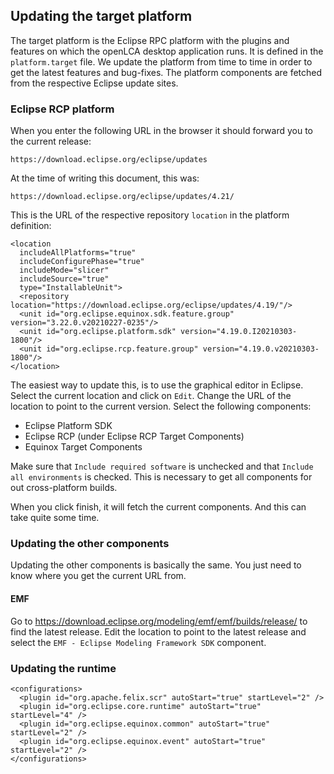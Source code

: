 ## Updating the target platform
The target platform is the Eclipse RPC platform with the plugins
and features on which the openLCA desktop application runs. It
is defined in the `platform.target` file. We update the platform
from time to time in order to get the latest features and bug-fixes.
The platform components are fetched from the respective Eclipse
update sites.

### Eclipse RCP platform
When you enter the following URL in the browser it should forward
you to the current release:

```
https://download.eclipse.org/eclipse/updates
```

At the time of writing this document, this was:

```
https://download.eclipse.org/eclipse/updates/4.21/
```

This is the URL of the respective repository `location` in the
platform definition:  

``` 
<location 
  includeAllPlatforms="true"
  includeConfigurePhase="true"
  includeMode="slicer"
  includeSource="true"
  type="InstallableUnit">
  <repository location="https://download.eclipse.org/eclipse/updates/4.19/"/>
  <unit id="org.eclipse.equinox.sdk.feature.group" version="3.22.0.v20210227-0235"/>
  <unit id="org.eclipse.platform.sdk" version="4.19.0.I20210303-1800"/>
  <unit id="org.eclipse.rcp.feature.group" version="4.19.0.v20210303-1800"/>
</location>
```

The easiest way to update this, is to use the graphical editor in Eclipse.
Select the current location and click on `Edit`. Change the URL of the
location to point to the current version. Select the following components:

* Eclipse Platform SDK
* Eclipse RCP (under Eclipse RCP Target Components)
* Equinox Target Components

Make sure that `Include required software` is unchecked and that
`Include all environments` is checked. This is necessary to get all components
for out cross-platform builds.

When you click finish, it will fetch the current components. And this can take
quite some time.

### Updating the other components

Updating the other components is basically the same. You just need to know
where you get the current URL from.

#### EMF
Go to https://download.eclipse.org/modeling/emf/emf/builds/release/ to find
the latest release. Edit the location to point to the latest release and
select the `EMF - Eclipse Modeling Framework SDK` component.

### Updating the runtime

```
<configurations>
  <plugin id="org.apache.felix.scr" autoStart="true" startLevel="2" />
  <plugin id="org.eclipse.core.runtime" autoStart="true" startLevel="4" />
  <plugin id="org.eclipse.equinox.common" autoStart="true" startLevel="2" />
  <plugin id="org.eclipse.equinox.event" autoStart="true" startLevel="2" />
</configurations>
```


